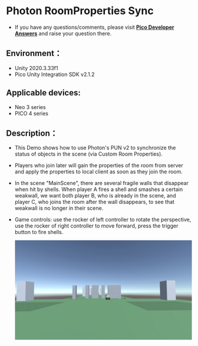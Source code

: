 # Photon RoomProperties Sync

- If you have any questions/comments, please visit [**Pico Developer Answers**](https://devanswers.pico-interactive.com/) and raise your question there.

## Environment：

- Unity 2020.3.33f1
- Pico Unity Integration SDK v2.1.2

## Applicable devices:

- Neo 3 series
- PICO 4 series

## Description：

- This Demo shows how to use Photon's PUN v2 to synchronize the status of objects in the scene (via Custom Room Properties). 

- Players who join later will gain the properties of the room from server and apply the properties to local client as soon as they join the room.

- In the scene "MainScene", there are several fragile walls that disappear when hit by shells. When player A fires a shell and smashes a certain weakwall, we want both player B, who is already in the scene, and player C, who joins the room after the wall disappears, to see that weakwall is no longer in their scene. 

- Game controls: use the rocker of left controller to rotate the perspective, use the rocker of right controller to move forward, press the trigger button to fire shells.  

    ![ ](https://github.com/picoxr/Photon-RoomProperties-Sync/blob/main/Screenshots/1.jpeg)
